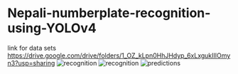 # Nepali-numberplate-recognition-using-YOLOv4
link for data sets https://drive.google.com/drive/folders/1_OZ_kLpn0HhJHdyp_6xLxgukIIlOmyn3?usp=sharing
![recognition](https://user-images.githubusercontent.com/89979815/185759751-78cf91d4-7957-40a9-a377-c5e40d4cb4e0.png)
![recognition](https://user-images.githubusercontent.com/89979815/185759771-a86c53ad-f913-4214-b320-b7cc98c408fe.JPG)
![predictions](https://user-images.githubusercontent.com/89979815/185759854-6eea820f-e874-4986-98af-10613371fcc8.jpg)
